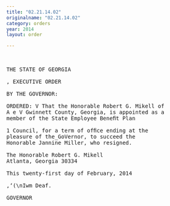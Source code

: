```yaml
---
title: "02.21.14.02"
originalname: "02.21.14.02"
category: orders
year: 2014
layout: order

---
```

<pre>
 

THE STATE OF GEORGIA

, EXECUTIVE ORDER

BY THE GOVERNOR:

ORDERED: V That the Honorable Robert G. Mikell of
A e V Gwinnett County, Georgia, is appointed as a
member of the State Employee Beneﬁt Plan

1 Council, for a term of ofﬁce ending at the
pleasure of the_GoVernor, to succeed the
Honorable Jannine Miller, who resigned.

The Honorable Robert G. Mikell
Atlanta, Georgia 30334

This twenty-first day of February, 2014

,‘(\nIwm Deaf.

GOVERNOR

</pre>
